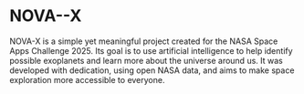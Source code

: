 # NOVA--X
NOVA-X is a simple yet meaningful project created for the NASA Space Apps Challenge 2025. Its goal is to use artificial intelligence to help identify possible exoplanets and learn more about the universe around us. It was developed with dedication, using open NASA data, and aims to make space exploration more accessible to everyone.
